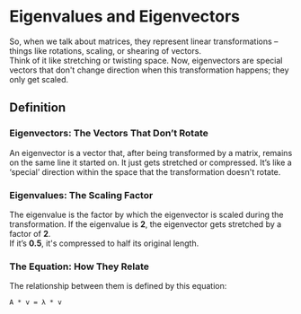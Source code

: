 # Eigenvalues and Eigenvectors

So, when we talk about matrices, they represent linear transformations – things like rotations, scaling, or shearing of vectors.  
Think of it like stretching or twisting space. Now, eigenvectors are special vectors that don't change direction when this transformation happens; they only get scaled.

## Definition

### Eigenvectors: The Vectors That Don’t Rotate

An eigenvector is a vector that, after being transformed by a matrix, remains on the same line it started on. 
It just gets stretched or compressed.  It’s like a ‘special’ direction within the space that the transformation doesn't rotate.

### Eigenvalues: The Scaling Factor

The eigenvalue is the factor by which the eigenvector is scaled during the transformation. 
If the eigenvalue is **2**, the eigenvector gets stretched by a factor of **2**.  
If it’s **0.5**, it's compressed to half its original length.

### The Equation: How They Relate

The relationship between them is defined by this equation:

```
A * v = λ * v
```
